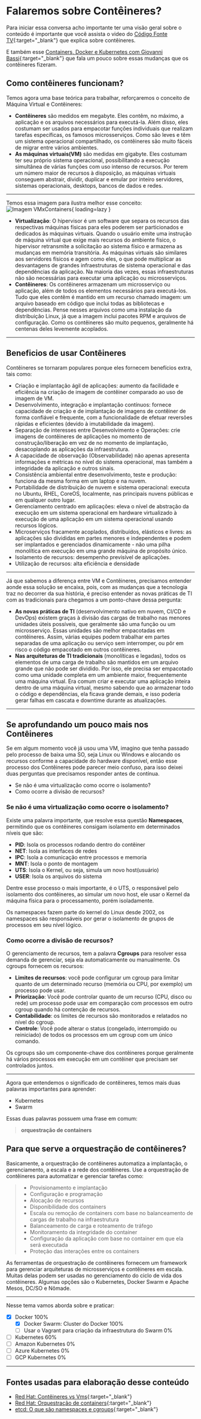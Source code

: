 # Falaremos sobre Contêineres?

Para iniciar essa conversa acho importante ter uma visão geral sobre o conteúdo é importante que você assista o video do [Código Fonte TV](https://www.youtube.com/watch?v=-pUZBovqRcU){:target="_blank"} que explica sobre contêineres.

E também esse [Containers, Docker e Kubernetes com Giovanni Bassi](https://www.youtube.com/watch?v=wxLvvMxzc1Q){:target="_blank"} que fala um pouco sobre essas mudanças que os contêineres fizeram.

## Como contêineres funcionam?

Temos agora uma base teórica para trabalhar, reforçaremos o conceito de Máquina Virtual e Contêineres:

+ **Contêineres** são medidos em megabyte. Eles contêm, no máximo, a aplicação e os arquivos necessários para executá-la. Além disso, eles costumam ser usados para empacotar funções individuais que realizam tarefas específicas, os famosos microsserviços. Como são leves e têm um sistema operacional compartilhado, os contêineres são muito fáceis de migrar entre vários ambientes.
+ **As máquinas virtuais(VM)** são medidas em gigabyte. Eles costumam ter seu próprio sistema operacional, possibilitando a execução simultânea de várias funções com uso intenso de recursos. Por terem um número maior de recursos à disposição, as máquinas virtuais conseguem abstrair, dividir, duplicar e emular por inteiro servidores, sistemas operacionais, desktops, bancos de dados e redes.

----
Temos essa imagem para ilustra melhor esse conceito:
![Imagem VMxContainers](https://i.postimg.cc/PrxmYTnQ/Virtualizacaox-Container.png){ loading=lazy }

+ **Virtualização**: O hipervisor é um software que separa os recursos das respectivas máquinas físicas para eles poderem ser particionados e dedicados às máquinas virtuais. Quando o usuário emite uma instrução de máquina virtual que exige mais recursos do ambiente físico, o hipervisor retransmite a solicitação ao sistema físico e armazena as mudanças em memória transitória. As máquinas virtuais são similares aos servidores físicos e agem como eles, o que pode multiplicar as desvantagens de grandes infraestruturas de sistema operacional e das dependências da aplicação. Na maioria das vezes, essas infraestruturas não são necessárias para executar uma aplicação ou microsserviços.
+ **Contêineres**: Os contêineres armazenam um microsserviço ou aplicação, além de todos os elementos necessários para executá-los. Tudo que eles contêm é mantido em um recurso chamado imagem: um arquivo baseado em código que inclui todas as bibliotecas e dependências. Pense nesses arquivos como uma instalação da distribuição Linux, já que a imagem inclui pacotes RPM e arquivos de configuração. Como os contêineres são muito pequenos, geralmente há centenas deles levemente acoplados.

----

## Beneficios de usar Contêineres

Contêineres se tornaram populares porque eles fornecem benefícios extra, tais como:

+ Criação e implantação ágil de aplicações: aumento da facilidade e eficiência na criação de imagem de contêiner comparado ao uso de imagem de VM.
+ Desenvolvimento, integração e implantação contínuos: fornece capacidade de criação e de implantação de imagens de contêiner de forma confiável e frequente, com a funcionalidade de efetuar reversões rápidas e eficientes (devido à imutabilidade da imagem).
+ Separação de interesses entre Desenvolvimento e Operações: crie imagens de contêineres de aplicações no momento de construção/liberação em vez de no momento de implantação, desacoplando as aplicações da infraestrutura.
+ A capacidade de observação (Observabilidade) não apenas apresenta informações e métricas no nível do sistema operacional, mas também a integridade da aplicação e outros sinais.
+ Consistência ambiental entre desenvolvimento, teste e produção: funciona da mesma forma em um laptop e na nuvem.
+ Portabilidade de distribuição de nuvem e sistema operacional: executa no Ubuntu, RHEL, CoreOS, localmente, nas principais nuvens públicas e em qualquer outro lugar.
+ Gerenciamento centrado em aplicações: eleva o nível de abstração da execução em um sistema operacional em hardware virtualizado à execução de uma aplicação em um sistema operacional usando recursos lógicos.
+ Microserviços fracamente acoplados, distribuídos, elásticos e livres: as aplicações são divididas em partes menores e independentes e podem ser implantados e gerenciados dinamicamente - não uma pilha monolítica em execução em uma grande máquina de propósito único.
+ Isolamento de recursos: desempenho previsível de aplicações.
+ Utilização de recursos: alta eficiência e densidade

----
Já que sabemos a diferença entre VM e Contêineres, precisamos entender aonde essa solução se encaixa, pois, com as mudanças que a tecnologia traz no decorrer da sua história, é preciso entender as novas práticas de TI com as tradicionais para chegamos a um ponto-chave dessa pergunta:

+ **As novas práticas de TI** (desenvolvimento nativo em nuvem, CI/CD e DevOps) existem graças à divisão das cargas de trabalho nas menores unidades úteis possíveis, que geralmente são uma função ou um microsserviço. Essas unidades são melhor empacotadas em contêineres. Assim, várias equipes podem trabalhar em partes separadas de uma aplicação ou serviço sem interromper, ou pôr em risco o código empacotado em outros contêineres.
+ **Nas arquiteturas de TI tradicionais** (monolíticas e legadas), todos os elementos de uma carga de trabalho são mantidos em um arquivo grande que não pode ser dividido. Por isso, ele precisa ser empacotado como uma unidade completa em um ambiente maior, frequentemente uma máquina virtual. Era comum criar e executar uma aplicação inteira dentro de uma máquina virtual, mesmo sabendo que ao armazenar todo o código e dependências, ela ficava grande demais, e isso poderia gerar falhas em cascata e downtime durante as atualizações.

----

## Se aprofundando um pouco mais nos Contêineres

Se em algum momento você já usou uma VM, imagino que tenha passado pelo processo de baixa uma SO, seja Linux ou Windows e alocando os recursos conforme a capacidade do hardware disponível, então esse processo dos Contêineres pode parecer meio confuso, para isso deixei duas perguntas que precisamos responder antes de contínua.

+ Se não é uma virtualização como ocorre o isolamento?
+ Como ocorre a divisão de recursos?

### Se não é uma virtualização como ocorre o isolamento?

Existe uma palavra importante, que resolve essa questão **Namespaces**, permitindo que os contêineres consigam isolamento em determinados níveis que são:

+ **PID**: Isola os processos rodando dentro do contêiner
+ **NET**: Isola as interfaces de redes
+ **IPC**: Isola a comunicação entre processos e memoria
+ **MNT**: Isola o ponto de montagem
+ **UTS**: Isola o Kernel, ou seja, simula um novo host(usuário)
+ **USER**: Isola os arquivos do sistema

Dentre esse processo o mais importante, é o UTS, o responsável pelo isolamento dos contêineres, ao simular um novo host, ele usar o Kernel da máquina física para o processamento, porém isoladamente.

Os namespaces fazem parte do kernel do Linux desde 2002, os namespaces são responsáveis por gerar o isolamento de grupos de processos em seu nível lógico.

### Como ocorre a divisão de recursos?

O gerenciamento de recursos, tem a palavra **Cgroups** para resolver essa demanda de gerenciar, seja ela automaticamente ou manualmente. Os cgroups fornecem os recursos:

+ **Limites de recursos**: você pode configurar um cgroup para limitar quanto de um determinado recurso (memória ou CPU, por exemplo) um processo pode usar.
+ **Priorização**: Você pode controlar quanto de um recurso (CPU, disco ou rede) um processo pode usar em comparação com processos em outro cgroup quando há contenção de recursos.
+ **Contabilidade**: os limites de recursos são monitorados e relatados no nível do cgroup.
+ **Controle**: Você pode alterar o status (congelado, interrompido ou reiniciado) de todos os processos em um cgroup com um único comando.

Os cgroups são um componente-chave dos contêineres porque geralmente há vários processos em execução em um contêiner que precisam ser controlados juntos.

----

Agora que entendemos o significado de contêineres, temos mais duas palavras importantes para aprender:

+ Kubernetes
+ Swarm

Essas duas palavras possuem uma frase em comum:
> **orquestração de containers**

## Para que serve a orquestração de contêineres?

Basicamente, a orquestração de contêineres automatiza a implantação, o gerenciamento, a escala e a rede dos contêineres. Use a orquestração de contêineres para automatizar e gerenciar tarefas como:

>+ Provisionamento e implantação
>+ Configuração e programação
>+ Alocação de recursos
>+ Disponibilidade dos containers
>+ Escala ou remoção de containers com base no balanceamento de cargas de trabalho na infraestrutura
>+ Balanceamento de carga e roteamento de tráfego
>+ Monitoramento da integridade do container
>+ Configuração da aplicação com base no container em que ela será executada
>+ Proteção das interações entre os containers

As ferramentas de orquestração de contêineres fornecem um framework para gerenciar arquiteturas de microsserviços e contêineres em escala. Muitas delas podem ser usadas no gerenciamento do ciclo de vida dos contêineres. Algumas opções são o Kubernetes, Docker Swarm e Apache Mesos, DC/SO e Nômade.

----

Nesse tema vamos aborda sobre e praticar:

+ [x] Docker 100%
    + [x] Docker Swarm: Cluster do Docker 100%
    + [ ] Usar o Vagrant para criação da infraestrutura do Swarm 0%
+ [ ] Kubernetes 60%
+ [ ] Amazon Kubernetes 0%
+ [ ] Azure Kubernetes 0%
+ [ ] GCP Kubernetes 0%

----

## Fontes usadas para elaboração desse conteúdo

+ [Red Hat: Contêineres vs Vms](https://www.redhat.com/pt-br/topics/containers/containers-vs-vms){:target="_blank"}
+ [Red Hat: Orquestração de containers](https://www.redhat.com/pt-br/topics/containers/what-is-container-orchestration){:target="_blank"}
+ [etcd: O que são namespaces e cgroups](https://etcd.dev/2021/09/20/containers-o-que-sao-namespaces-e-cgroups/){:target="_blank"}
